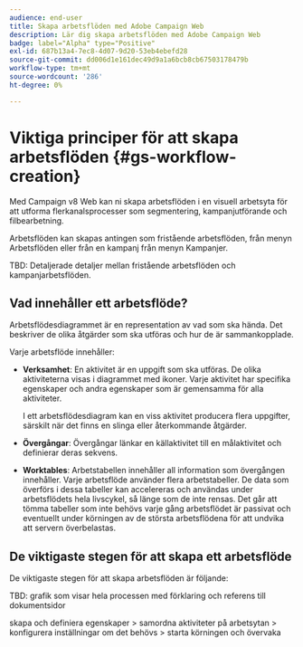 ```yaml
---
audience: end-user
title: Skapa arbetsflöden med Adobe Campaign Web
description: Lär dig skapa arbetsflöden med Adobe Campaign Web
badge: label="Alpha" type="Positive"
exl-id: 687b13a4-7ec8-4d07-9d20-53eb4ebefd28
source-git-commit: dd006d1e161dec49d9a1a6bcb8cb67503178479b
workflow-type: tm+mt
source-wordcount: '286'
ht-degree: 0%

---
```



# Viktiga principer för att skapa arbetsflöden {#gs-workflow-creation}

Med Campaign v8 Web kan ni skapa arbetsflöden i en visuell arbetsyta för att utforma flerkanalsprocesser som segmentering, kampanjutförande och filbearbetning.

Arbetsflöden kan skapas antingen som fristående arbetsflöden, från menyn Arbetsflöden eller från en kampanj från menyn Kampanjer.

TBD: Detaljerade detaljer mellan fristående arbetsflöden och kampanjarbetsflöden.

## Vad innehåller ett arbetsflöde?

Arbetsflödesdiagrammet är en representation av vad som ska hända. Det beskriver de olika åtgärder som ska utföras och hur de är sammankopplade.

Varje arbetsflöde innehåller:

* **Verksamhet**: En aktivitet är en uppgift som ska utföras. De olika aktiviteterna visas i diagrammet med ikoner. Varje aktivitet har specifika egenskaper och andra egenskaper som är gemensamma för alla aktiviteter.

   I ett arbetsflödesdiagram kan en viss aktivitet producera flera uppgifter, särskilt när det finns en slinga eller återkommande åtgärder.

* **Övergångar**: Övergångar länkar en källaktivitet till en målaktivitet och definierar deras sekvens.

* **Worktables**: Arbetstabellen innehåller all information som övergången innehåller. Varje arbetsflöde använder flera arbetstabeller. De data som överförs i dessa tabeller kan accelereras och användas under arbetsflödets hela livscykel, så länge som de inte rensas. Det går att tömma tabeller som inte behövs varje gång arbetsflödet är passivat och eventuellt under körningen av de största arbetsflödena för att undvika att servern överbelastas.

## De viktigaste stegen för att skapa ett arbetsflöde

De viktigaste stegen för att skapa arbetsflöden är följande:

TBD: grafik som visar hela processen med förklaring och referens till dokumentsidor

skapa och definiera egenskaper > samordna aktiviteter på arbetsytan > konfigurera inställningar om det behövs > starta körningen och övervaka